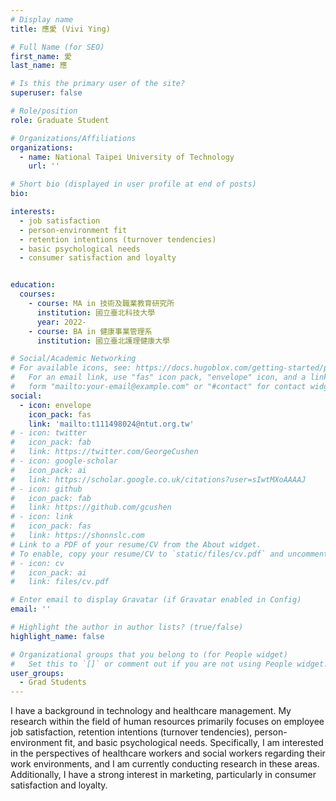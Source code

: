 ```yaml
---
# Display name
title: 應愛 (Vivi Ying)

# Full Name (for SEO)
first_name: 愛
last_name: 應

# Is this the primary user of the site?
superuser: false

# Role/position
role: Graduate Student

# Organizations/Affiliations
organizations:
  - name: National Taipei University of Technology
    url: ''

# Short bio (displayed in user profile at end of posts)
bio:

interests:
  - job satisfaction
  - person-environment fit
  - retention intentions (turnover tendencies)
  - basic psychological needs
  - consumer satisfaction and loyalty


education:
  courses:
    - course: MA in 技術及職業教育研究所
      institution: 國立臺北科技大學
      year: 2022-
    - course: BA in 健康事業管理系
      institution: 國立臺北護理健康大學

# Social/Academic Networking
# For available icons, see: https://docs.hugoblox.com/getting-started/page-builder/#icons
#   For an email link, use "fas" icon pack, "envelope" icon, and a link in the
#   form "mailto:your-email@example.com" or "#contact" for contact widget.
social:
  - icon: envelope
    icon_pack: fas
    link: 'mailto:t111498024@ntut.org.tw'
# - icon: twitter
#   icon_pack: fab
#   link: https://twitter.com/GeorgeCushen
# - icon: google-scholar
#   icon_pack: ai
#   link: https://scholar.google.co.uk/citations?user=sIwtMXoAAAAJ
# - icon: github
#   icon_pack: fab
#   link: https://github.com/gcushen
# - icon: link
#   icon_pack: fas
#   link: https://shonnslc.com
# Link to a PDF of your resume/CV from the About widget.
# To enable, copy your resume/CV to `static/files/cv.pdf` and uncomment the lines below.
# - icon: cv
#   icon_pack: ai
#   link: files/cv.pdf

# Enter email to display Gravatar (if Gravatar enabled in Config)
email: ''

# Highlight the author in author lists? (true/false)
highlight_name: false

# Organizational groups that you belong to (for People widget)
#   Set this to `[]` or comment out if you are not using People widget.
user_groups:
  - Grad Students
---
```


I have a background in technology and healthcare management. My research within the field of human resources primarily focuses on employee job satisfaction, retention intentions (turnover tendencies), person-environment fit, and basic psychological needs. Specifically, I am interested in the perspectives of healthcare workers and social workers regarding their work environments, and I am currently conducting research in these areas. Additionally, I have a strong interest in marketing, particularly in consumer satisfaction and loyalty.